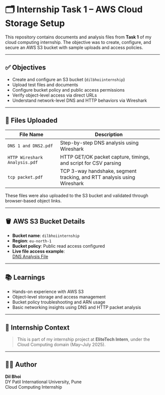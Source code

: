 # 🗂️ Internship Task 1 – AWS Cloud Storage Setup

This repository contains documents and analysis files from **Task 1** of my cloud computing internship. The objective was to create, configure, and secure an AWS S3 bucket with sample uploads and access policies.

---

## ✅ Objectives

- Create and configure an S3 bucket (`dilbhoiinternship`)
- Upload test files and documents
- Configure bucket policy and public access permissions
- Verify object-level access via direct URLs
- Understand network-level DNS and HTTP behaviors via Wireshark

---

## 📁 Files Uploaded

| File Name                        | Description |
|----------------------------------|-------------|
| `DNS 1 and DNS2.pdf`             | Step-by-step DNS analysis using Wireshark |
| `HTTP Wireshark Analysis.pdf`    | HTTP GET/OK packet capture, timings, and script for CSV parsing |
| `tcp packet.pdf`                 | TCP 3-way handshake, segment tracking, and RTT analysis using Wireshark |

These files were also uploaded to the S3 bucket and validated through browser-based object links.

---

## 🪣 AWS S3 Bucket Details

- **Bucket name**: `dilbhoiinternship`
- **Region**: `eu-north-1`
- **Bucket policy**: Public read access configured
- **Live file access example**:  
  [DNS Analysis File](https://dilbhoiinternship.s3.eu-north-1.amazonaws.com/DNS+1+and+DNS2.pdf)

---

## 📚 Learnings

- Hands-on experience with AWS S3
- Object-level storage and access management
- Bucket policy troubleshooting and ARN usage
- Basic networking insights using DNS and HTTP packet analysis

---

## 📌 Internship Context

> This is part of my internship project at **EliteTech Intern**, under the Cloud Computing domain (May–July 2025).

---

## 🧑‍💻 Author

**Dil Bhoi**  
DY Patil International University, Pune  
Cloud Computing Internship  
